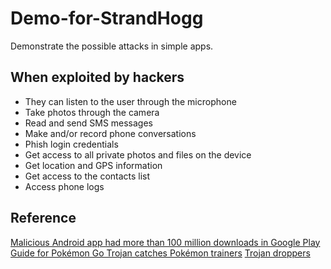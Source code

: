 # Demo-for-StrandHogg

Demonstrate the possible attacks in simple apps.

## When exploited by hackers
- They can listen to the user through the microphone
- Take photos through the camera
- Read and send SMS messages
- Make and/or record phone conversations
- Phish login credentials
- Get access to all private photos and files on the device
- Get location and GPS information
- Get access to the contacts list
- Access phone logs

## Reference
[Malicious Android app had more than 100 million downloads in Google Play](https://www.kaspersky.com/blog/camscanner-malicious-android-app/28156/)
[Guide for Pokémon Go Trojan catches Pokémon trainers](https://www.kaspersky.com/blog/pokemon-go-malware/12953/)
[Trojan droppers](https://encyclopedia.kaspersky.com/glossary/trojan-droppers/)
